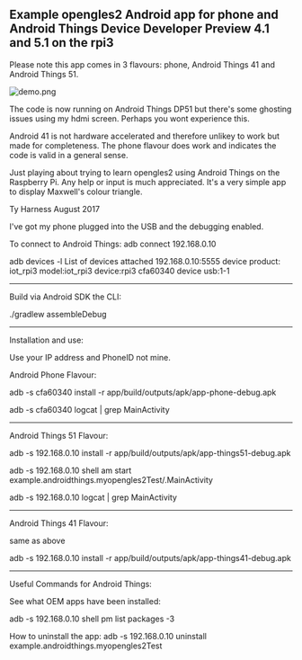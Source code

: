 Example opengles2 Android app for phone and Android Things Device Developer Preview 4.1 and 5.1 on the rpi3
--------------------------------------------------------------------------------------

Please note this app comes in 3 flavours: phone, Android Things 41 and Android Things 51.


![demo.png](https://github.com/tyharness/AndroidThings51OpenGLES2Test/demo.png)


The code is now running on Android Things DP51 but there's some ghosting issues using my hdmi screen.
Perhaps you wont experience this.


Android 41 is not hardware accelerated and therefore unlikey to work but made
for completeness.  The phone flavour does work and indicates the code is valid in a general sense.

Just playing about trying to learn opengles2 using Android Things on the Raspberry Pi.  Any help or input
is much appreciated.  It's a very simple app to display Maxwell's colour triangle.
 

Ty Harness August 2017



I've got my phone plugged into the USB and the debugging enabled.

To connect to Android Things:
adb connect 192.168.0.10

adb devices -l
List of devices attached
192.168.0.10:5555      device product:   iot_rpi3 model:iot_rpi3 device:rpi3
cfa60340               device usb:1-1




---------------------------------------------------------------------------------------
Build via Android SDK the CLI:

./gradlew assembleDebug

----------------------------------------------------------------------------------------
Installation and use:

Use your IP address and PhoneID not mine.


Android Phone Flavour:


adb -s cfa60340 install -r app/build/outputs/apk/app-phone-debug.apk


adb -s cfa60340 logcat | grep MainActivity


-------------------------------------------------------------

Android Things 51 Flavour:

adb -s 192.168.0.10 install -r app/build/outputs/apk/app-things51-debug.apk

adb -s 192.168.0.10 shell am start example.androidthings.myopengles2Test/.MainActivity

adb -s 192.168.0.10  logcat | grep MainActivity

--------------------------------------------------------------

Android Things 41 Flavour:

same as above

adb -s 192.168.0.10 install -r app/build/outputs/apk/app-things41-debug.apk


---------------------------------------------------------------
Useful Commands for Android Things:

See what OEM apps have been installed:

adb -s 192.168.0.10 shell pm list packages -3

How to uninstall the app:
adb -s 192.168.0.10 uninstall example.androidthings.myopengles2Test










